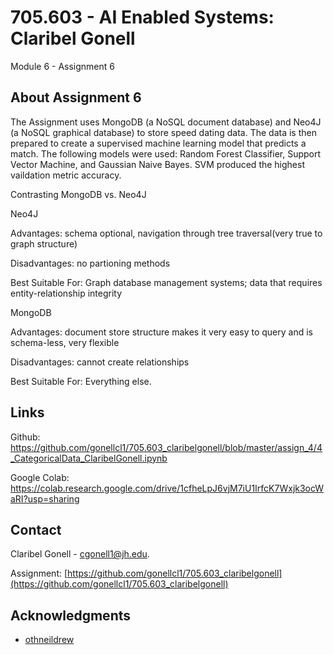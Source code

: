 # 705.603 - AI Enabled Systems: Claribel Gonell
Module 6 - Assignment 6


<!-- ABOUT THE ASSIGNMENT -->
## About Assignment 6

The Assignment uses MongoDB (a NoSQL document database) and Neo4J (a NoSQL graphical database) to store speed dating data. The data is then prepared to create a supervised machine learning model that predicts a match. The following models were used: Random Forest Classifier, Support Vector Machine, and Gaussian Naive Bayes.
SVM produced the highest vaildation metric accuracy. 

Contrasting MongoDB vs. Neo4J

Neo4J

Advantages: schema optional, navigation through tree traversal(very true to graph structure)

Disadvantages: no partioning methods

Best Suitable For: Graph database management systems; data that requires entity-relationship integrity

MongoDB

Advantages: document store structure makes it very easy to query and is schema-less, very flexible

Disadvantages: cannot create relationships

Best Suitable For: Everything else.


<!-- GETTING STARTED -->
## Links

Github: https://github.com/gonellcl1/705.603_claribelgonell/blob/master/assign_4/4_CategoricalData_ClaribelGonell.ipynb

Google Colab: https://colab.research.google.com/drive/1cfheLpJ6vjM7iU1IrfcK7Wxjk3ocWaRI?usp=sharing



<!-- CONTACT -->
## Contact

Claribel Gonell  - cgonell1@jh.edu.

Assignment: [https://github.com/gonellcl1/705.603_claribelgonell](https://github.com/gonellcl1/705.603_claribelgonell)



<!-- ACKNOWLEDGMENTS -->
## Acknowledgments

* [othneildrew](https://github.com/othneildrew/Best-README-Template/blob/master/BLANK_README.md)

